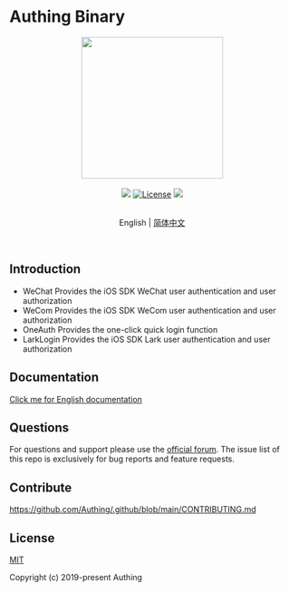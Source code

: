 # Authing Binary

<div align=center>
  <img width="250" src="https://files.authing.co/authing-console/authing-logo-new-20210924.svg" />
</div>
<br/>
<div align="center">
  <a href="https://forum.authing.cn/" target="_blank"><img src="https://img.shields.io/badge/chat-forum-blue" /></a>
  <a href="https://opensource.org/licenses/MIT" target="_blank"><img src="https://img.shields.io/badge/License-MIT-success" alt="License"></a>
  <a href="javascript:;"><img src="https://img.shields.io/badge/PRs-welcome-green"></a>
<br/>

<br>

English | [简体中文](./README-zh_CN.md)

<br>
</div>


## Introduction
- WeChat Provides the iOS SDK WeChat user authentication and user authorization
- WeCom Provides the iOS SDK WeCom user authentication and user authorization
- OneAuth Provides the one-click quick login function
- LarkLogin Provides the iOS SDK Lark user authentication and user authorization

## Documentation

[Click me for English documentation](https://docs.authing.cn/v2/en/reference/sdk-for-ios/social/)

## Questions

For questions and support please use the [official forum](https://forum.authing.cn/). The issue list of this repo is exclusively for bug reports and feature requests.

## Contribute

https://github.com/Authing/.github/blob/main/CONTRIBUTING.md

## License

[MIT](https://opensource.org/licenses/MIT)

Copyright (c) 2019-present Authing
